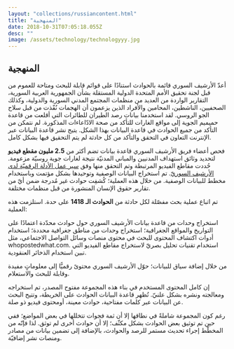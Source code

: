 ```yaml
---
layout: "collections/russiancontent.html"
title: "المنهجية"
date: 2018-10-31T07:05:18.055Z
desc: ""
image: /assets/technology/technologyyy.jpg
---
```


## المنهجية

أعدّ الأرشيف السوري قائمة بالحوادث استنادًا على قوائم قابلة للبحث ومتاحة للعموم من قبل لجنة تحقيق الأمم المتحدة الدولية المستقلة بشأن الجمهورية العربية السورية، التقارير الواردة من العديد من منظمات المجتمع المدني السورية والدولية، وكذلك الصحفيين، الناشطين، المحامين والأفراد الذين يزعمون أن الهجمات نُفّذت من قبل سلاح الجو الروسي. لقد استخدمنا بيانات رصد الطيران للطائرات التي أقلعت من قاعدة حميميم الجوية إلى مواقع الغارات للتأكد من صحة الادّاعاءات المذكورة. لم نتمكن من التأكد من جميع الحوادث في قاعدة البيانات بهذا الشكل. يتيح نشر قاعدة البيانات عبر الإنترنت التعاون في التحقق والتأكد من كل حادثة لم يتم التحقيق فيها بشكل كامل.

فحص أعضاء فريق الأرشيف السوري قاعدة بيانات تضم أكثر من **2.5 مليون مقطع فيديو** لتحديد وثائق استهداف المدنيين والمباني المدنيّة نتيجة لغارات جوية روسيّة مزعومة. حُددت مقاطع الفيديو المرتبطة وتم التحقق منها وفق [سير عمل الأدلة الرقميّة لدى الأرشيف السوريّ](https://stage.syrianarchive.org/ar/tools_methods/methodology/). تم استخراج البيانات الوصفية وتوحيدها بشكل مؤتمت وباستخدام مخطط للبيانات الوصفية. من خلال هذه العملية؛ كُشفِت حوادث غير مُدرجة ضمن أيّ من تقارير حقوق الإنسان المنشورة من قبل منظمات مختلفة. 

تم اتباع عملية بحث مفصّلة لكل حادثة من **الحوادث الـ 1418** على حدة. استلزمت هذه العملية:

استخراج وحدات من قاعدة بيانات الأرشيف السوري حول حوادث محدّدة اعتمادًا على التواريخ والمواقع الجغرافية؛
استخراج وحدات من مناطق جغرافية محددة؛
استخدام أدوات اكتشاف المحتوى للبحث في محتوى منصات وسائل التواصل الاجتماعي، مثل whopostedwhat.com.
استخدام تقنيات تحليل بصريّ لاستخراج مقاطع الفيديو التي تبين استخدام الذخائر العنقودية.

من خلال إضافة سياق للبيانات؛ حوّل الأرشيف السوري محتوىً رقميًّا إلى معلوماتٍ مفيدة وقابلة للبحث والاستعلام.

إن كامل المحتوى المستخدم في بناء هذه المجموعة مفتوح المصدر، تم استخراجه ومعالجته ونشره بشكل علنيّ. تُظهر قاعدة البيانات الحوادث على الخريطة، وتتيح البحث عن البيانات عبر كلمات مفتاحية، حوادث معينة، أومحتوى فيديو ذو صلة.

رغم كون المجموعة شاملةً في نطاقها إلا أن ثمة فجوات تتخللها في بعض المواضع؛ ففي حين تم توثيق بعض الحوادث بشكل مكثّف؛ إلا أن حوادث أخرى لم توثق. لذا فإنّه  من المخطّط إجراء تحديث مستمر للرصد والحوادث، بالإضافة إلى تضمين بيانات من مصادر ومنصات نشر إضافيّة.
